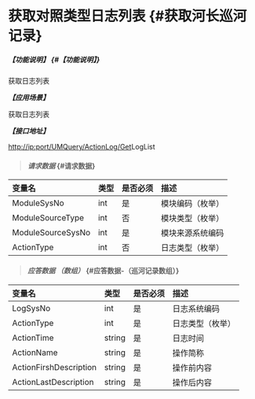 # 获取对照类型日志列表 {#获取河长巡河记录}

##### _【功能说明】_ {#【功能说明】}

获取日志列表

_**【应用场景】**_

获取日志列表

_**【接口地址】**_

[http://ip:port/UMQuery/ActionLog/Get](http://ip:port/HMQuery/PatrolRiver/GetPatrolRivers)LogList

> #### _请求数据_ {#请求数据}

| 变量名 | 类型 | 是否必须 | 描述 |
| :--- | :--- | :--- | :--- |
| ModuleSysNo | int | 是 | 模块编码（枚举） |
| ModuleSourceType | int | 否 | 模块类型（枚举） |
| ModuleSourceSysNo | int | 是 | 模块来源系统编码 |
| ActionType | int | 否 | 日志类型（枚举） |

> #### _应答数据 （数组）_ {#应答数据-（巡河记录数组）}

| 变量名 | 类型 | 是否必须 | 描述 |
| :--- | :--- | :--- | :--- |
| LogSysNo | int | 是 | 日志系统编码 |
| ActionType | int | 是 | 日志类型（枚举） |
| ActionTime | string | 是 | 日志时间 |
| ActionName | string | 是 | 操作简称 |
| ActionFirshDescription | string | 是 | 操作前内容 |
| ActionLastDescription | string | 是 | 操作后内容 |



